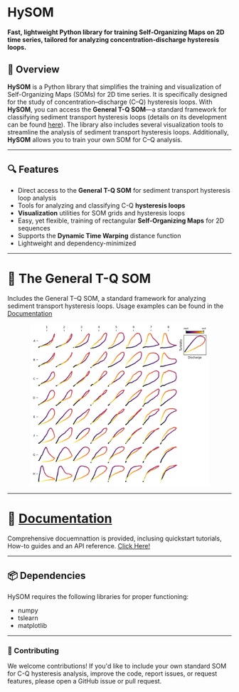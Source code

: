 # HySOM

**Fast, lightweight Python library for training Self-Organizing Maps on 2D time series, tailored for analyzing concentration-discharge hysteresis loops.**


## 🚀 Overview

**HySOM** is a Python library that simplifies the training and visualization of Self-Organizing Maps (SOMs) for 2D time series. It is specifically designed for the study of concentration–discharge (C–Q) hysteresis loops. With **HySOM**, you can access the **General T-Q SOM**—a standard framework for classifying sediment transport hysteresis loops (details on its development can be found [here](www.mypaper.com)). The library also includes several visualization tools to streamline the analysis of sediment transport hysteresis loops. Additionally, **HySOM** allows you to train your own SOM for C–Q analysis.

---

## 🔍 Features

- Direct access to the **General T-Q SOM** for sediment transport hysteresis loop analysis
- Tools for analyzing and classifying C-Q **hysteresis loops**
- **Visualization** utilities for SOM grids and hysteresis loops
- Easy, yet flexible, training of rectangular **Self-Organizing Maps** for 2D sequences
- Supports the **Dynamic Time Warping** distance function 
- Lightweight and dependency-minimized

---

# 🌊 The General T-Q SOM
Includes the General T–Q SOM, a standard framework for analyzing sediment transport hysteresis loops. Usage examples can be found in the [Documentation](https://hysom.readthedocs.io/en/latest/)

<p align="center">
  <img src="https://raw.githubusercontent.com/ArlexMR/HySOM/refs/heads/main/docs/images/generalTQsom.png" alt="General T-Q SOM" width="400">
</p>

---
# 📖 [Documentation](https://hysom.readthedocs.io/en/latest/)
Comprehensive docuemnattion is provided, inclusing quickstart tutorials, How-to guides and an API reference. [Click Here!](https://hysom.readthedocs.io/en/latest/)

---
## 📦 Dependencies
HySOM requires the following libraries for proper functioning:  
- numpy
- tslearn
- matplotlib

---

### 🤝 Contributing
We welcome contributions! If you'd like to include your own standard SOM for C-Q hysteresis analysis, improve the code, report issues, or request features, please open a GitHub issue or pull request.


<!-- [Tutorial](https://colab.research.google.com/drive/1lNRfSmOkerxerLiB5Gw910OUH5XNzypw?usp=sharing) -->

